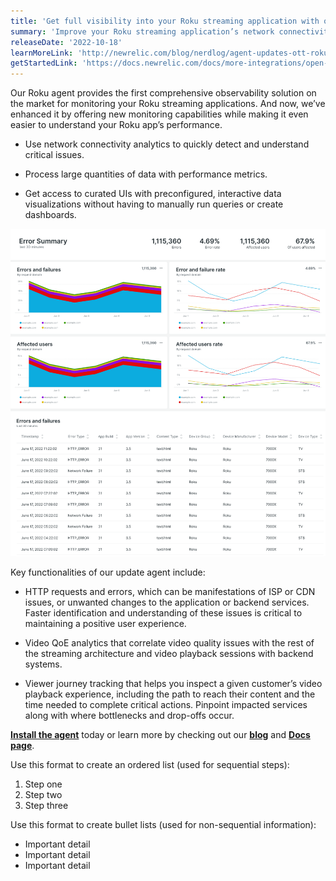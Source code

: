 ```yaml
---
title: 'Get full visibility into your Roku streaming application with our Roku agent' 
summary: 'Improve your Roku streaming application’s network connectivity, viewer accessibility, and video quality by pinpointing the cause of performance degradations.' 
releaseDate: '2022-10-18' 
learnMoreLink: 'http://newrelic.com/blog/nerdlog/agent-updates-ott-roku-streaming' 
getStartedLink: 'https://docs.newrelic.com/docs/more-integrations/open-source-telemetry-integrations/roku/roku-open-source-video-agent/'
---
```


Our Roku agent provides the first comprehensive observability solution on the market for monitoring your Roku streaming applications. And now, we’ve enhanced it by offering new monitoring capabilities while making it even easier to understand your Roku app’s performance. 

* Use network connectivity analytics to quickly detect and understand critical issues. 

* Process large quantities of data with performance metrics. 

* Get access to curated UIs with preconfigured, interactive data visualizations without having to manually run queries or create dashboards.

!["Screenshot showing a UI with interactive data visualizations (Nerdlets)"](./images/Roku-nerdlet.png "Screenshot showing a UI with interactive data visualizations (Nerdlets)")

Key functionalities of our update agent include:

* HTTP requests and errors, which can be manifestations of ISP or CDN issues, or unwanted changes to the application or backend services. Faster identification and understanding of these issues is critical to maintaining a positive user experience. 

* Video QoE analytics that correlate video quality issues with the rest of the streaming architecture and video playback sessions with backend systems. 

* Viewer journey tracking that helps you inspect a given customer’s video playback experience, including the path to reach their content and the time needed to complete critical actions. Pinpoint impacted services along with where bottlenecks and drop-offs occur.

[**Install the agent**](https://newrelic.com/instant-observability/roku/71e1b882-ce4e-4037-b8f1-997d9e317ddd) today or learn more by checking out our [**blog**](http://newrelic.com/blog/nerdlog/agent-updates-ott-roku-streaming) and [**Docs page**](https://docs.newrelic.com/docs/more-integrations/open-source-telemetry-integrations/roku/roku-open-source-video-agent/).

Use this format to create an ordered list (used for sequential steps):
1. Step one
2. Step two
3. Step three

Use this format to create bullet lists (used for non-sequential information):
* Important detail
* Important detail
* Important detail